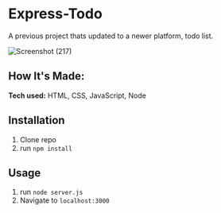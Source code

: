 # Express-Todo

A previous project thats updated to a newer platform, todo list.


![Screenshot (217)](https://user-images.githubusercontent.com/77593772/112771431-df3ede00-8ff9-11eb-834a-a8e103167d30.png)



## How It's Made:

**Tech used:** HTML, CSS, JavaScript, Node


## Installation

1. Clone repo
2. run `npm install`

## Usage

1. run `node server.js`
2. Navigate to `localhost:3000`
